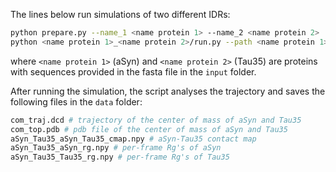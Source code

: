 The lines below run simulations of two different IDRs:

```bash
python prepare.py --name_1 <name protein 1> --name_2 <name protein 2>
python <name protein 1>_<name protein 2>/run.py --path <name protein 1>_<name protein 2>
```

where `<name protein 1>` (aSyn) and `<name protein 2>` (Tau35) are proteins with sequences provided in the fasta file in the `input` folder.

After running the simulation, the script analyses the trajectory and saves the following files in the `data` folder:

```bash
com_traj.dcd # trajectory of the center of mass of aSyn and Tau35
com_top.pdb # pdb file of the center of mass of aSyn and Tau35
aSyn_Tau35_aSyn_Tau35_cmap.npy # aSyn-Tau35 contact map
aSyn_Tau35_aSyn_rg.npy # per-frame Rg's of aSyn
aSyn_Tau35_Tau35_rg.npy # per-frame Rg's of Tau35
```
